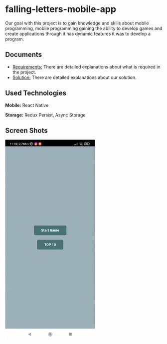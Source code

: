 
# falling-letters-mobile-app

Our goal with this project is to gain knowledge and skills about mobile programming, mobile programming
gaining the ability to develop games and create applications through it has dynamic features
it was to develop a program.



  

## Documents
- [Requirements:](https://github.com/trkgrn/falling-letters-mobileapp/blob/master/Yazlab%20II%20Proje%20II.pdf) There are detailed explanations about what is required in the project.
- [Solution:](https://github.com/trkgrn/falling-letters-mobileapp/blob/master/YazLab_2.2-Rapor.pdf) There are detailed explanations about our solution.

## Used Technologies

**Mobile:** React Native

**Storage:** Redux Persist, Async Storage
## Screen Shots


![App](https://raw.githubusercontent.com/trkgrn/falling-letters-mobileapp/master/pics/yazlab-2.gif?token=GHSAT0AAAAAAB74I6GVYN5IQKW4JPIMXTY2ZDDJZEA)
